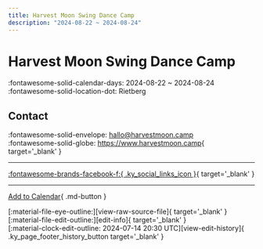 ```yaml
---
title: Harvest Moon Swing Dance Camp
description: "2024-08-22 ~ 2024-08-24"
---
```


# Harvest Moon Swing Dance Camp 

:fontawesome-solid-calendar-days: 2024-08-22 ~ 2024-08-24  
:fontawesome-solid-location-dot: Rietberg  

## Contact

:fontawesome-solid-envelope: <hallo@harvestmoon.camp>  
:fontawesome-solid-globe: <https://www.harvestmoon.camp>{ target='_blank' }  

---

 [:fontawesome-brands-facebook-f:{ .ky_social_links_icon }](https://www.facebook.com/harvestmoonswing){ target='_blank' }

---

[Add to Calendar](https://swing.news/ics/en/2024/de_DE/harvest-moon-swing-dance-camp-2024.ics){ .md-button }

<div class="ky_page_footer" markdown>
<div class="ky_page_footer_trailing" markdown="span">
[:material-file-eye-outline:][view-raw-source-file]{ target='_blank' }
[:material-file-edit-outline:][edit-info]{ target='_blank' }
</div>
<div class="ky_page_footer_leading" markdown="span">
[:material-clock-edit-outline: 2024-07-14 20:30 UTC][view-edit-history]{ .ky_page_footer_history_button target='_blank' }
</div>
</div>

[view-raw-source-file]: https://github.com/swingdance/events/blob/main/2024/de_DE/harvest-moon-swing-dance-camp-2024.json "View Raw Source File"
[edit-info]: https://github.com/swingdance/events/issues/new?assignees=&labels=update+event&projects=&template=03-update_entity.yml&title=%5B2024%2Fde_DE%5D%20Harvest%20Moon%20Swing%20Dance%20Camp&region=de_DE&year=2024&id=harvest-moon-swing-dance-camp-2024&name=Harvest%20Moon%20Swing%20Dance%20Camp&org_id= "Edit Info"

[view-edit-history]: https://github.com/swingdance/events/commits/main/2024/de_DE/harvest-moon-swing-dance-camp-2024.json "View Edit History"
